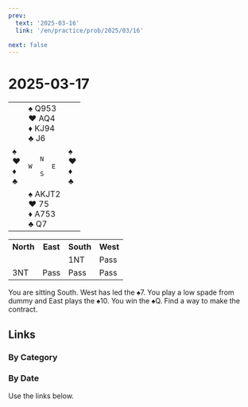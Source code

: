 ```yaml
---
prev:
  text: '2025-03-16'
  link: '/en/practice/prob/2025/03/16'

next: false
---
```


# 2025-03-17

<table class="deal">
	<tr>
		<td></td>
		<td>♠ Q953<br>♥ AQ4<br>♦ KJ94<br>♣ J6</td>
		<td></td>
	</tr>
	<tr>
		<td>♠ <br>♥ <br>♦ <br>♣ </td>
		<td><pre>   N<br>W     E<br>   S</pre></td>
		<td>♠ <br>♥ <br>♦ <br>♣ </td>
	</tr>
	<tr>
		<td></td>
		<td>♠ AKJT2<br>♥ 75<br>♦ A753<br>♣ Q7</td>
		<td></td>
	</tr>
</table>

<table class="auction">
	<tr>
		<th>North</th>
		<th>East</th>
		<th>South</th>
		<th>West</th>
	</tr>
	<tr>
		<td></td>
		<td></td>
		<td>1NT</td>
		<td>Pass</td>
	</tr>
	<tr>
		<td>3NT</td>
		<td>Pass</td>
		<td>Pass</td>
		<td>Pass</td>
	</tr>
</table>

You are sitting South. West has led the ♠7. You play a low spade from dummy and East plays the ♠10. You win the ♠Q. Find a way to make the contract.

## Links

[<Badge type="tip" text="Check Solution"/>](/en/learning/prob/2025/03/17)

### By Category

[<Badge type="tip" text="<--"/>](/en/practice/prob/2025/03/15)
[<Badge type="tip" text="Calendar"/>](/en/practice/calendar/2025/03)
[<Badge type="info" text="-->"/>](/en/practice/prob/2025/03/17#links)

### By Date

Use the links below.